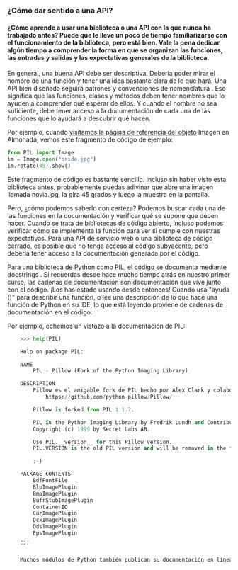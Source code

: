 ### ¿Cómo dar sentido a una API?
#### ¿Cómo aprende a usar una biblioteca o una API con la que nunca ha trabajado antes? Puede que le lleve un poco de tiempo familiarizarse con el funcionamiento de la biblioteca, pero está bien. Vale la pena dedicar algún tiempo a comprender la forma en que se organizan las funciones, las entradas y salidas y las expectativas generales de la biblioteca.

En general, una buena API debe ser descriptiva. Debería poder mirar el nombre de una función y tener una idea bastante clara de lo que hará. Una API bien diseñada seguirá patrones y convenciones de nomenclatura . Eso significa que las funciones, clases y métodos deben tener nombres que lo ayuden a comprender qué esperar de ellos. Y cuando el nombre no sea suficiente, debe tener acceso a la documentación de cada una de las funciones que lo ayudará a descubrir qué hacen.

Por ejemplo, cuando [visitamos la página de referencia del objeto](https://pillow.readthedocs.io/en/stable/reference/Image.html) Imagen en Almohada, vemos este fragmento de código de ejemplo:

```python
from PIL import Image
im = Image.open("bride.jpg")
im.rotate(45).show()
```
Este fragmento de código es bastante sencillo. Incluso sin haber visto esta biblioteca antes, probablemente puedas adivinar que abre una imagen llamada novia.jpg, la gira 45 grados y luego la muestra en la pantalla.

Pero, ¿cómo podemos saberlo con certeza? Podemos buscar cada una de las funciones en la documentación y verificar qué se supone que deben hacer. Cuando se trata de bibliotecas de código abierto, incluso podemos verificar cómo se implementa la función para ver si cumple con nuestras expectativas. Para una API de servicio web o una biblioteca de código cerrado, es posible que no tenga acceso al código subyacente, pero debería tener acceso a la documentación generada por el código.

Para una biblioteca de Python como PIL, el código se documenta mediante docstrings . Si recuerdas desde hace mucho tiempo atrás en nuestro primer curso, las cadenas de documentación son documentación que vive junto con el código. ¡Los has estado usando desde entonces! Cuando usa "ayuda ()" para describir una función, o lee una descripción de lo que hace una función de Python en su IDE, lo que está leyendo proviene de cadenas de documentación en el código.

Por ejemplo, echemos un vistazo a la documentación de PIL:

```python
    >>> help(PIL)

    Help on package PIL:

    NAME
        PIL - Pillow (Fork of the Python Imaging Library)

    DESCRIPTION
        Pillow es el amigable fork de PIL hecho por Alex Clark y colaboradores.
            https://github.com/python-pillow/Pillow/

        Pillow is forked from PIL 1.1.7.

        PIL is the Python Imaging Library by Fredrik Lundh and Contributors.
        Copyright (c) 1999 by Secret Labs AB.

        Use PIL.__version__ for this Pillow version.
        PIL.VERSION is the old PIL version and will be removed in the future.

        ;-)

    PACKAGE CONTENTS
        BdfFontFile
        BlpImagePlugin
        BmpImagePlugin
        BufrStubImagePlugin
        ContainerIO
        CurImagePlugin
        DcxImagePlugin
        DdsImagePlugin
        EpsImagePlugin
    ...
    ```
    
    Muchos módulos de Python también publican su documentación en línea. La documentación completa de Pillow se publica here. There, the docstrings have been compiled into a browsable reference, and they’ve also written a handbook  . Allí, las cadenas de documentación se compilaron en una referencia navegable y también escribieron un [manual con tutoriales](https://pillow.readthedocs.io/en/stable/handbook/index.html) para que se familiarice con la API de la biblioteca. ¡Guau! 

